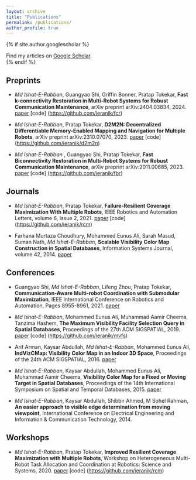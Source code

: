 ```yaml
---
layout: archive
title: "Publications"
permalink: /publications/
author_profile: true
---
```


{% if site.author.googlescholar %}
  <div class="wordwrap">Find my articles on <a href="{{site.author.googlescholar}}">Google Scholar</a>.</div>
{% endif %}

</br> 

Preprints 
----
- *Md Ishat-E-Rabban*, Guangyao Shi, Griffin Bonner, Pratap Tokekar, **Fast k-connectivity Restoration in Multi-Robot Systems for Robust Communication Maintenance**, arXiv preprint arXiv:2404.03834, 2024.
[paper](https://github.com/ieranik/ieranik.github.io/blob/main/files/fcr.pdf)
[code] (https://github.com/ieranik/fcr)

- *Md Ishat-E-Rabban*, Pratap Tokekar, **D2M2N: Decentralized Differentiable Memory-Enabled Mapping and Navigation for Multiple Robots**, arXiv preprint arXiv:2310.07070, 2023.
[paper](https://github.com/ieranik/ieranik.github.io/blob/main/files/D2M2N.pdf)
[code] (https://github.com/ieranik/d2m2n)

- *Md Ishat-E-Rabban* , Guangyao Shi, Pratap Tokekar, **Fast Biconnectivity Restoration in Multi-Robot Systems for Robust Communication Maintenance**, arXiv preprint arXiv:2011.00685, 2023.
[paper](https://github.com/ieranik/ieranik.github.io/blob/main/files/fbr.pdf)
[code] (https://github.com/ieranik/fbr)



Journals
----

- *Md Ishat-E-Rabban*, Pratap Tokekar, **Failure-Resilient Coverage Maximization With Multiple Robots**, IEEE Robotics and Automation Letters, volume 6, Issue 2, 2021.
[paper](https://github.com/ieranik/ieranik.github.io/blob/main/files/rcm.pdf)
[code] (https://github.com/ieranik/rcm)

- Farhana Murtaza Choudhury, Mohammed Eunus Ali, Sarah Masud, Suman Nath, *Md Ishat-E-Rabban*, **Scalable Visibility Color Map Construction in Spatial Databases**, Information Systems Journal, volume 42, 2014.
[paper](https://github.com/ieranik/ieranik.github.io/blob/main/files/vcm.pdf)


Conferences
----

- Guangyao Shi, *Md Ishat-E-Rabban*, Lifeng Zhou, Pratap Tokekar, **Communication-Aware Multi-robot Coordination with Submodular Maximization**, IEEE International Conference on Robotics and Automation, Pages 8955-8961, 2021.
[paper](https://github.com/ieranik/ieranik.github.io/blob/main/files/csm.pdf)

- *Md Ishat-E-Rabban*, Mohammed Eunus Ali, Muhammad Aamir Cheema, Tanzima Hashem, **The Maximum Visibility Facility Selection Query in Spatial Databases**, Proceedings of the 27th ACM SIGSPATIAL, 2019.
[paper](https://github.com/ieranik/ieranik.github.io/blob/main/files/mvfs.pdf)
[code] (https://github.com/ieranik/mvfs)

- Arif Arman, Kaysar Abdullah, *Md Ishat-E-Rabban*, Mohammed Eunus Ali, **IndVizCMap: Visibility Color Map in an Indoor 3D Space**, Proceedings of the 24th ACM SIGSPATIAL, 2016.
[paper](https://github.com/ieranik/ieranik.github.io/blob/main/files/indvizcmap.pdf)

- *Md Ishat-E-Rabban*, Kaysar Abdullah, Mohammed Eunus Ali, Muhammad Aamir Cheema, **Visibility Color Map for a Fixed or Moving Target in Spatial Databases**, Proceedings of the 14th International Symposium on Spatial and Temporal Databases, 2015.
[paper](https://github.com/ieranik/ieranik.github.io/blob/main/files/mvcm.pdf)

- *Md Ishat-E-Rabban*, Kaysar Abdullah, Shibbir Ahmed, M Sohel Rahman, **An easier approach to visible edge determination from moving viewpoint**, International Conference on Electrical Engineering and Information & Communication Technology, 2014.


Workshops
----

- *Md Ishat-E-Rabban*, Pratap Tokekar, **Improved Resilient Coverage Maximization with Multiple Robots**, Workshop on Heterogeneous Multi-Robot Task Allocation and Coordination at Robotics: Science and Systems, 2020.
[paper](https://github.com/ieranik/ieranik.github.io/blob/main/files/rcmw.pdf)
[code] (https://github.com/ieranik/rcm)





